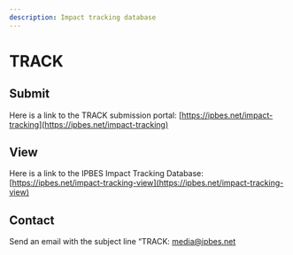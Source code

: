 ```yaml
---
description: Impact tracking database
---
```


# TRACK

## Submit 

Here is a link to the TRACK submission portal: [https://ipbes.net/impact-tracking](https://ipbes.net/impact-tracking)





## View

Here is a link to the IPBES Impact Tracking Database: [https://ipbes.net/impact-tracking-view](https://ipbes.net/impact-tracking-view)



## Contact

Send an email with the subject line “TRACK: [media@ipbes.net](mailto:media@ipbes.net)

